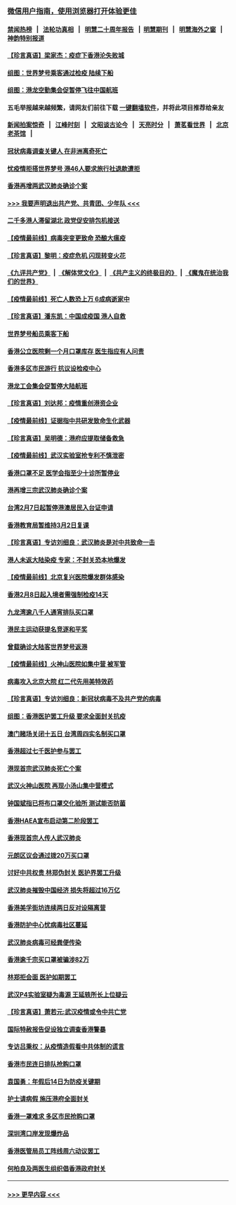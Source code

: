 ### [微信用户指南，使用浏览器打开体验更佳](https://github.com/gfw-breaker/banned-news1/blob/master/indexes/wechat-guide.md?t=0)
#### [禁闻热榜](热点新闻.md?t=0)  &nbsp;&nbsp;|&nbsp;&nbsp; [法轮功真相](https://github.com/gfw-breaker/truth/blob/master/README.md?t=0) &nbsp;&nbsp;|&nbsp;&nbsp; [明慧二十周年报告](https://github.com/gfw-breaker/mh-reports/blob/master/README.md?t=0) &nbsp;&nbsp;|&nbsp;&nbsp;[明慧期刊](https://github.com/gfw-breaker/mh-qikan) &nbsp;&nbsp;|&nbsp;&nbsp; [明慧海外之窗](https://github.com/gfw-breaker/mh-news/blob/master/README.md?t=0) &nbsp;&nbsp;|&nbsp;&nbsp; [神韵特别报道](https://github.com/gfw-breaker/mh-news/blob/master/shenyun.md?t=0)
#### [【珍言真语】梁家杰：疫症下香港沦失败城](../pages/nsc415/n11861588.md?t=02120633) 
#### [组图：世界梦号乘客通过检疫 陆续下船](../pages/nsc415/n11858302.md?t=02120633) 
#### [组图：港龙空勤集会促暂停飞往中国航班](../pages/nsc415/n11858190.md?t=02120633) 
#### 五毛举报越来越频繁，请网友们前往下载 [一键翻墙软件](https://github.com/gfw-breaker/ssr-accounts)，并将此项目推荐给亲友
#### [新闻拍案惊奇](https://github.com/gfw-breaker/banned-news1/blob/master/pages/link4.md) &nbsp;&nbsp;|&nbsp;&nbsp; [江峰时刻](https://github.com/gfw-breaker/banned-news1/blob/master/pages/link4.md) &nbsp;&nbsp;|&nbsp;&nbsp; [文昭谈古论今](https://github.com/gfw-breaker/banned-news1/blob/master/pages/link4.md) &nbsp;&nbsp;|&nbsp;&nbsp; [天亮时分](https://github.com/gfw-breaker/banned-news1/blob/master/pages/link4.md) &nbsp;&nbsp;|&nbsp;&nbsp; [萧茗看世界](https://github.com/gfw-breaker/banned-news1/blob/master/pages/link4.md) &nbsp;&nbsp;|&nbsp;&nbsp; [北京老茶馆](https://github.com/gfw-breaker/banned-news1/blob/master/pages/link4.md) &nbsp;&nbsp;|&nbsp;&nbsp; 
#### [冠状病毒调查关键人 在非洲离奇死亡](../pages/nsc415/n11859798.md?t=02120633) 
#### [忧疫情拒搭世界梦号 港46人要求旅行社退款遭拒](../pages/nsc415/n11859849.md?t=02120633) 
#### [香港再增两武汉肺炎确诊个案](../pages/nsc415/n11859833.md?t=02120633) 
#### [>>> 我要声明退出共产党、共青团、少年队 <<<](https://github.com/begood0513/goodnews/blob/master/quit/letter.md) 
#### [二千多港人滞留湖北 政党促安排包机接送](../pages/nsc415/n11859831.md?t=02120633) 
#### [【疫情最前线】病毒突变更致命 恐酿大瘟疫](../pages/nsc415/n11859604.md?t=02120633) 
#### [【珍言真语】黎明：疫症危机 闪现转变火花](../pages/nsc415/n11859199.md?t=02120633) 
#### [《九评共产党》](https://github.com/begood0513/9ping.md/blob/master/README.md) &nbsp;|&nbsp; [《解体党文化》](../../../../jtdwh.md/blob/master/README.md)  &nbsp;|&nbsp; [《共产主义的终极目的》](../../../../gczydzjmd.md/blob/master/README.md) &nbsp;|&nbsp; [《魔鬼在统治我们的世界》](../../../../mgztzwmdsj.md/blob/master/README.md) 
#### [【疫情最前线】死亡人数恐上万 6成病逝家中](../pages/nsc415/n11856687.md?t=02120633) 
#### [【珍言真语】潘东凯：中国成疫国 港人自救](../pages/nsc415/n11856962.md?t=02120633) 
#### [世界梦号船员乘客下船](../pages/nsc415/n11856883.md?t=02120633) 
#### [香港公立医院剩一个月口罩库存 医生指应有人问责](../pages/nsc415/n11856875.md?t=02120633) 
#### [香港多区市民游行 抗议设检疫中心](../pages/nsc415/n11856866.md?t=02120633) 
#### [港龙工会集会促暂停大陆航班](../pages/nsc415/n11856840.md?t=02120633) 
#### [【珍言真语】刘达邦：疫情重创港资企业](../pages/nsc415/n11854274.md?t=02120633) 
#### [【疫情最前线】证据指中共研发致命生化武器](../pages/nsc415/n11853087.md?t=02120633) 
#### [【珍言真语】吴明德：港府应提取储备救急](../pages/nsc415/n11852734.md?t=02120633) 
#### [【疫情最前线】武汉实验室抢专利不慎泄密](../pages/nsc415/n11850310.md?t=02120633) 
#### [香港口罩不足 医学会指至少十诊所暂停业](../pages/nsc415/n11850301.md?t=02120633) 
#### [港再增三宗武汉肺炎确诊个案](../pages/nsc415/n11850328.md?t=02120633) 
#### [台湾2月7日起暂停港澳居民入台证申请](../pages/nsc415/n11850304.md?t=02120633) 
#### [香港教育局暂维持3月2日复课](../pages/nsc415/n11850260.md?t=02120633) 
#### [【珍言真语】专访刘细良：武汉肺炎是对中共致命一击](../pages/nsc415/n11849934.md?t=02120633) 
#### [港人未返大陆染疫 专家：不封关恐本地爆发](../pages/nsc415/n11848021.md?t=02120633) 
#### [【疫情最前线】北京复兴医院爆发群体感染](../pages/nsc415/n11847626.md?t=02120633) 
#### [香港2月8日起入境者需强制检疫14天](../pages/nsc415/n11847658.md?t=02120633) 
#### [九龙湾逾八千人通宵排队买口罩](../pages/nsc415/n11847647.md?t=02120633) 
#### [港民主运动获提名竞逐和平奖](../pages/nsc415/n11847633.md?t=02120633) 
#### [曾载确诊大陆客世界梦号返港](../pages/nsc415/n11847608.md?t=02120633) 
#### [【疫情最前线】火神山医院如集中营 被军管](../pages/nsc415/n11847524.md?t=02120633) 
#### [病毒攻入北京大院 红二代先用美特效药](../pages/nsc415/n11847427.md?t=02120633) 
#### [【珍言真语】专访刘细良：新冠状病毒不及共产党的病毒](../pages/nsc415/n11847164.md?t=02120633) 
#### [组图：香港医护罢工升级 要求全面封关抗疫](../pages/nsc415/n11844107.md?t=02120633) 
#### [澳门赌场关闭十五日 台湾周四实名制买口罩](../pages/nsc415/n11845083.md?t=02120633) 
#### [香港超过七千医护参与罢工](../pages/nsc415/n11845051.md?t=02120633) 
#### [港现首宗武汉肺炎死亡个案](../pages/nsc415/n11844998.md?t=02120633) 
#### [武汉火神山医院 再现小汤山集中营模式](../pages/nsc415/n11844763.md?t=02120633) 
#### [钟国斌指已将布口罩交化验所 测试能否防菌](../pages/nsc415/n11842783.md?t=02120633) 
#### [香港HAEA宣布启动第二阶段罢工](../pages/nsc415/n11842723.md?t=02120633) 
#### [香港现首宗人传人武汉肺炎](../pages/nsc415/n11842766.md?t=02120633) 
#### [元朗区议会通过拨20万买口罩](../pages/nsc415/n11842754.md?t=02120633) 
#### [讨好中共权贵 林郑伪封关 医护界罢工升级](../pages/nsc415/n11842359.md?t=02120633) 
#### [武汉肺炎摧毁中国经济 损失将超过16万亿](../pages/nsc415/n11839723.md?t=02120633) 
#### [香港美孚街坊连续两日反对设隔离营](../pages/nsc415/n11839962.md?t=02120633) 
#### [香港防护中心忧病毒社区蔓延](../pages/nsc415/n11839933.md?t=02120633) 
#### [武汉肺炎病毒可经粪便传染](../pages/nsc415/n11839939.md?t=02120633) 
#### [香港逾千宗买口罩被骗涉82万](../pages/nsc415/n11839914.md?t=02120633) 
#### [林郑拒会面 医护如期罢工](../pages/nsc415/n11839892.md?t=02120633) 
#### [武汉P4实验室疑为毒源 王延轶所长上位疑云](../pages/nsc415/n11835543.md?t=02120633) 
#### [【珍言真语】萧若元:武汉疫情或令中共亡党](../pages/nsc415/n11829394.md?t=02120633) 
#### [国际特赦报告促设独立调查香港警暴](../pages/nsc415/n11833845.md?t=02120633) 
#### [专访吕秉权：从疫情造假看中共体制的谎言](../pages/nsc415/n11833813.md?t=02120633) 
#### [香港市民连日排队抢购口罩](../pages/nsc415/n11833794.md?t=02120633) 
#### [袁国勇：年假后14日为防疫关键期](../pages/nsc415/n11831088.md?t=02120633) 
#### [护士请病假 施压港府全面封关](../pages/nsc415/n11831030.md?t=02120633) 
#### [香港一罩难求 多区市民抢购口罩](../pages/nsc415/n11831002.md?t=02120633) 
#### [深圳湾口岸发现爆炸品](../pages/nsc415/n11828802.md?t=02120633) 
#### [香港医管局员工阵线周六动议罢工](../pages/nsc415/n11828762.md?t=02120633) 
#### [何柏良及两医生组织倡香港政府封关](../pages/nsc415/n11828749.md?t=02120633) 

----
#### [ >>> 更早内容 <<< ](../indexes/nsc415-earlier.md)

